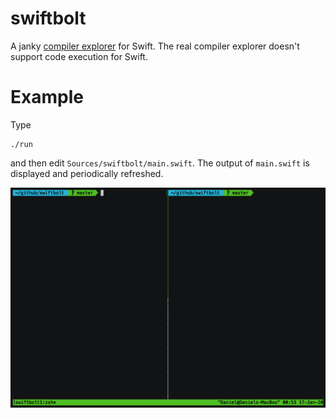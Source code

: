 # swiftbolt
A janky [compiler explorer](http://godbolt.org) for Swift. The real compiler explorer doesn't support code execution for Swift.

# Example

Type
```
./run
```
and then edit `Sources/swiftbolt/main.swift`. The output of `main.swift` is displayed and periodically refreshed.

![](example.gif)
